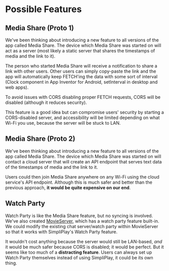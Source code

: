 # Possible Features

## Media Share (Proto 1)
We've been thinking about introducing a new feature to all versions of the app called Media Share. The device which Media Share was started on will act as a server (most likely
a static server that shares the timestamps of media and the link to it).

The person who started Media Share will receive a notification to share a link with other users. Other users can simply copy-paste the link and the app will automatically keep
FETCH'ing the data with some sort of interval (Clock component in App Inventor for Android, setInterval in desktop and web apps). 

To avoid issues with CORS disabling proper FETCH requests, CORS will be disabled (although it reduces security).

This feature is a good idea but can compromise users' security by starting a CORS-disabled server, and accessibility will be limited depending on what Wi-Fi you use, because the server
will be stuck to LAN.

## Media Share (Proto 2)
We've been thinking about introducing a new feature to all versions of the app called Media Share. The device which Media Share was started on will contact a cloud server that will
create an API endpoint that serves text data of the timestamps of media and the link to it.

Users could then join Media Share anywhere on any Wi-Fi using the cloud service's API endpoint. Although this is much safer and better than the previous approach,
**it would be quite expensive on our end**.

## Watch Party
Watch Party is like the Media Share feature, but no syncing is involved. We've also created [MovieServer](https://aboutmovieserver.netlify.app), which has a watch party feature built-in.
We could modify the existing chat server/watch party within MovieServer so that it works with SimpliPlay's Watch Party feature.

It wouldn't cost anything because the server would still be LAN-based, *and* it would be much safer because CORS is disabled; it would be perfect. But it seems like too much of a
**distracting feature**. Users can always set up Watch Party themselves instead of using SimpliPlay, it could be its own thing.
